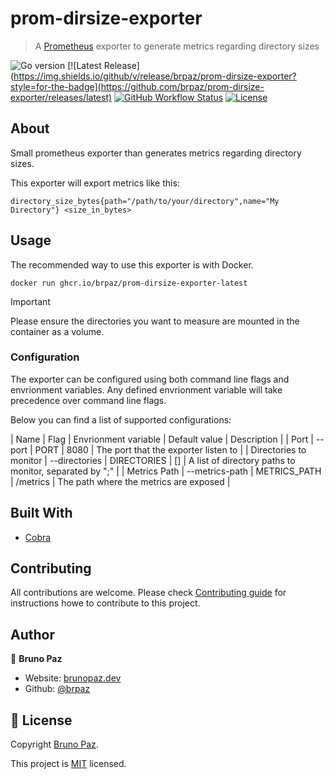 # prom-dirsize-exporter

> A [Prometheus](https://prometheus.io/) exporter to generate metrics regarding directory sizes

![Go version](https://img.shields.io/github/go-mod/go-version/brpaz/prom-dirsize-exporter?style=for-the-badge)
[![Latest Release](https://img.shields.io/github/v/release/brpaz/prom-dirsize-exporter?style=for-the-badge](https://github.com/brpaz/prom-dirsize-exporter/releases/latest)
[![GitHub Workflow Status](https://img.shields.io/github/actions/workflow/status/brpaz/prom-dirsize-exporter/CI?style=for-the-badge)](https://github.com/brpaz/prom-dirsize-exporter/actions/CI)
[![License](https://img.shields.io/badge/License-MIT-yellow.svg?style=for-the-badge)](LICENSE)

## About

Small prometheus exporter than generates metrics regarding directory sizes.

This exporter will export metrics like this:

```
directory_size_bytes{path="/path/to/your/directory",name="My Directory"} <size_in_bytes>
```

## Usage

The recommended way to use this exporter is with Docker.

```shell
docker run ghcr.io/brpaz/prom-dirsize-exporter-latest
```

> [!IMPORTANT]
> Please ensure the directories you want to measure are mounted in the container as a volume.

### Configuration

The exporter can be configured using both command line flags and envrionment variables. Any defined envrionment variable will take precedence
over command line flags.

Below you can find a list of supported configurations:

| Name | Flag | Envrionment variable | Default value | Description |
| Port | --port   | PORT | 8080 | The port that the exporter listen to |
| Directories to monitor | --directories | DIRECTORIES | [] | A list of directory paths to monitor, separated by ";" |
| Metrics Path | --metrics-path | METRICS_PATH | /metrics | The path where the metrics are exposed |


## Built With

- [Cobra](https://cobra.dev/)

## Contributing

All contributions are welcome. Please check [Contributing guide](CONTRIBUTING.md) for instructions howe to contribute to this project.

## Author

👤 **Bruno Paz**

- Website: [brunopaz.dev](https://brunopaz.dev)
- Github: [@brpaz](https://github.com/brpaz)


## 📝 License

Copyright [Bruno Paz](https://github.com/brpaz).

This project is [MIT](https://opensource.org/licenses/MIT) licensed.


